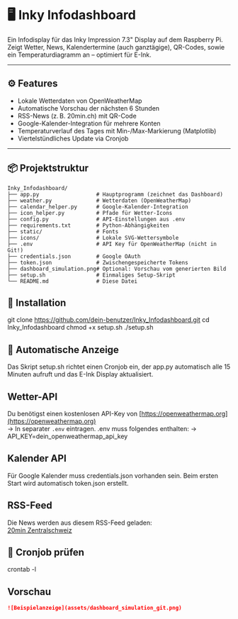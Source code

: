 # 🖥️ Inky Infodashboard

Ein Infodisplay für das Inky Impression 7.3" Display auf dem Raspberry Pi.  
Zeigt Wetter, News, Kalendertermine (auch ganztägige), QR-Codes, sowie ein Temperaturdiagramm an – optimiert für E-Ink.

---

## ⚙️ Features

- Lokale Wetterdaten von OpenWeatherMap
- Automatische Vorschau der nächsten 6 Stunden
- RSS-News (z. B. 20min.ch) mit QR-Code
- Google-Kalender-Integration für mehrere Konten
- Temperaturverlauf des Tages mit Min-/Max-Markierung (Matplotlib)
- Viertelstündliches Update via Cronjob

---

## 📦 Projektstruktur

```text
Inky_Infodashboard/
├── app.py                  # Hauptprogramm (zeichnet das Dashboard)
├── weather.py              # Wetterdaten (OpenWeatherMap)
├── calendar_helper.py      # Google-Kalender-Integration
├── icon_helper.py          # Pfade für Wetter-Icons
├── config.py               # API-Einstellungen aus .env
├── requirements.txt        # Python-Abhängigkeiten
├── static/                 # Fonts
├── icons/                  # Lokale SVG-Wettersymbole
├── .env                    # API Key für OpenWeatherMap (nicht in Git!)
├── credentials.json        # Google OAuth
├── token.json              # Zwischengespeicherte Tokens
├── dashboard_simulation.png# Optional: Vorschau vom generierten Bild
├── setup.sh                # Einmaliges Setup-Skript
└── README.md               # Diese Datei
```

## 🚀 Installation

git clone https://github.com/dein-benutzer/Inky_Infodashboard.git
cd Inky_Infodashboard
chmod +x setup.sh
./setup.sh

## 🔁 Automatische Anzeige

Das Skript setup.sh richtet einen Cronjob ein, der app.py automatisch alle 15 Minuten aufruft und das E-Ink Display aktualisiert.

## Wetter-API

Du benötigst einen kostenlosen API-Key von [https://openweathermap.org](https://openweathermap.org)  
→ In separater `.env` eintragen.
.env muss folgendes enthalten:
→ API_KEY=dein_openweathermap_api_key

## Kalender API

Für Google Kalender muss credentials.json vorhanden sein.
Beim ersten Start wird automatisch token.json erstellt.

## RSS-Feed

Die News werden aus diesem RSS-Feed geladen:  
[20min Zentralschweiz](https://partner-feeds.beta.20min.ch/rss/20minuten/zentralschweiz)

## 📅 Cronjob prüfen

crontab -l

## Vorschau

```markdown
![Beispielanzeige](assets/dashboard_simulation_git.png)

